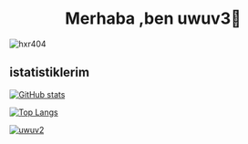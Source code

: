 <h1 align="center">Merhaba ,ben uwuv3👋</h1>

<p align="left"> <img src="https://komarev.com/ghpvc/?username=uwuv2&label=Profile%20views&color=0e75b6&style=flat" alt="hxr404" /> </p>


## istatistiklerim

[![GitHub stats](https://github-readme-stats.vercel.app/api?username=uwuv3&theme=dark&show_icons=true&count_private=true)](https://github.com/anuraghazra/github-readme-stats)

[![Top Langs](https://github-readme-stats.vercel.app/api/top-langs/?username=uwuv3&layout=compact)](https://github.com/anuraghazra/github-readme-stats)

<a href="https://github.com/ryo-ma/github-profile-trophy"><img src="https://github-profile-trophy.vercel.app/?username=uwuv3&margin-w=15" alt="uwuv2" /></a>
